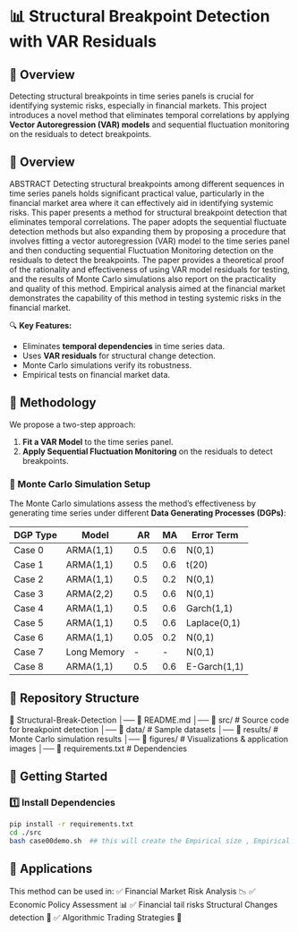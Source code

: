 # 📊 Structural Breakpoint Detection with VAR Residuals

## 📌 Overview
Detecting structural breakpoints in time series panels is crucial for identifying systemic risks, especially in financial markets. This project introduces a novel method that eliminates temporal correlations by applying **Vector Autoregression (VAR) models** and sequential fluctuation monitoring on the residuals to detect breakpoints. 

## 📌 Overview
ABSTRACT
Detecting structural breakpoints among different sequences in time series panels holds significant practical value, particularly in the financial market area where it can effectively aid in identifying systemic risks. This paper presents a method for structural breakpoint detection that eliminates temporal correlations. The paper adopts the sequential fluctuate detection methods but also expanding them by proposing a procedure that involves fitting a vector autoregression (VAR) model to the time series panel and then conducting sequential Fluctuation Monitoring detection on the residuals to detect the breakpoints. The paper provides a theoretical proof of the rationality and effectiveness of using VAR model residuals for testing, and the results of Monte Carlo simulations also report on the practicality and quality of this method. Empirical analysis aimed at the financial market demonstrates the capability of this method in testing systemic risks in the financial market.


🔍 **Key Features:**
- Eliminates **temporal dependencies** in time series data.
- Uses **VAR residuals** for structural change detection.
- Monte Carlo simulations verify its robustness.
- Empirical tests on financial market data. 

## 🔬 Methodology
We propose a two-step approach:
1. **Fit a VAR Model** to the time series panel.
2. **Apply Sequential Fluctuation Monitoring** on the residuals to detect breakpoints.

### 🧪 Monte Carlo Simulation Setup
The Monte Carlo simulations assess the method’s effectiveness by generating time series under different **Data Generating Processes (DGPs)**:

| DGP Type  | Model | AR  | MA  | Error Term |
|-----------|--------|----|----|-----------|
| Case 0   | ARMA(1,1) | 0.5 | 0.6 | N(0,1) |
| Case 1   | ARMA(1,1) | 0.5 | 0.6 | t(20) |
| Case 2   | ARMA(1,1) | 0.5 | 0.2 | N(0,1) |
| Case 3   | ARMA(2,2) | 0.5 | 0.6 | N(0,1) |
| Case 4   | ARMA(1,1) | 0.5 | 0.6 | Garch(1,1) |
| Case 5   | ARMA(1,1) | 0.5 | 0.6 | Laplace(0,1) |
| Case 6   | ARMA(1,1) | 0.05 | 0.2 | N(0,1) |
| Case 7   | Long Memory | - | - | N(0,1) |
| Case 8   | ARMA(1,1) | 0.5 | 0.6 | E-Garch(1,1) |

## 📂 Repository Structure


📁 Structural-Break-Detection 
│── 📜 README.md 
│── 📂 src/ # Source code for breakpoint detection 
│── 📂 data/ # Sample datasets 
│── 📂 results/ # Monte Carlo simulation results 
│── 📂 figures/ # Visualizations & application images 
│── 📜 requirements.txt # Dependencies 



## 🚀 Getting Started
### 1️⃣ Install Dependencies
```bash
pip install -r requirements.txt
cd ./src
bash case00demo.sh  ## this will create the Empirical size , Empirical power and avg 1st hitting time results in the txt files
```

## 🎯 Applications
This method can be used in: ✅ Financial Market Risk Analysis 📉
✅ Economic Policy Assessment 📊
✅ Financial tail risks Structural Changes detection 🔄
✅ Algorithmic Trading Strategies 🚀
